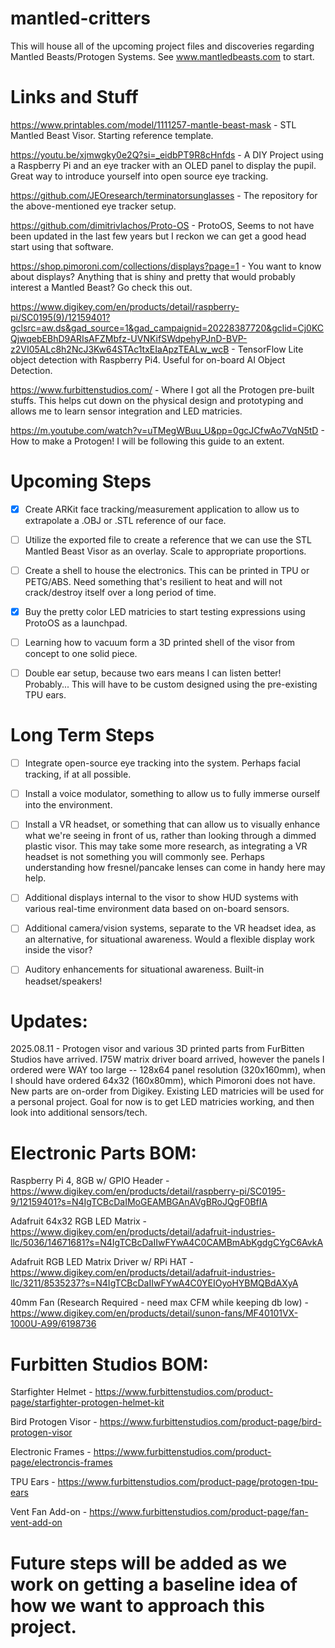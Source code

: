 # mantled-critters
This will house all of the upcoming project files and discoveries regarding Mantled Beasts/Protogen Systems. See www.mantledbeasts.com to start.

# Links and Stuff
https://www.printables.com/model/1111257-mantle-beast-mask - STL Mantled Beast Visor. Starting reference template.

https://youtu.be/xjmwgky0e2Q?si=_eidbPT9R8cHnfds - A DIY Project using a Raspberry Pi and an eye tracker with an OLED panel to display the pupil. Great way to introduce yourself into open source eye tracking.

https://github.com/JEOresearch/terminatorsunglasses - The repository for the above-mentioned eye tracker setup.

https://github.com/dimitrivlachos/Proto-OS - ProtoOS, Seems to not have been updated in the last few years but I reckon we can get a good head start using that software.

https://shop.pimoroni.com/collections/displays?page=1 - You want to know about displays? Anything that is shiny and pretty that would probably interest a Mantled Beast? Go check this out.

https://www.digikey.com/en/products/detail/raspberry-pi/SC0195(9)/12159401?gclsrc=aw.ds&gad_source=1&gad_campaignid=20228387720&gclid=Cj0KCQjwqebEBhD9ARIsAFZMbfz-UVNKifSWdpehyPJnD-BVP-z2VI05ALc8h2NcJ3Kw64STAc1txEIaApzTEALw_wcB - TensorFlow Lite object detection with Raspberry Pi4. Useful for on-board AI Object Detection.

https://www.furbittenstudios.com/ - Where I got all the Protogen pre-built stuffs. This helps cut down on the physical design and prototyping and allows me to learn sensor integration and LED matricies.

https://m.youtube.com/watch?v=uTMegWBuu_U&pp=0gcJCfwAo7VqN5tD - How to make a Protogen! I will be following this guide to an extent.

# Upcoming Steps
- [x] Create ARKit face tracking/measurement application to allow us to extrapolate a .OBJ or .STL reference of our face.

- [ ] Utilize the exported file to create a reference that we can use the STL Mantled Beast Visor as an overlay. Scale to appropriate proportions.

- [ ] Create a shell to house the electronics. This can be printed in TPU or PETG/ABS. Need something that's resilient to heat and will not crack/destroy itself over a long period of time.

- [x] Buy the pretty color LED matricies to start testing expressions using ProtoOS as a launchpad.

- [ ] Learning how to vacuum form a 3D printed shell of the visor from concept to one solid piece.

- [ ] Double ear setup, because two ears means I can listen better! Probably... This will have to be custom designed using the pre-existing TPU ears.

# Long Term Steps
- [ ] Integrate open-source eye tracking into the system. Perhaps facial tracking, if at all possible.

- [ ] Install a voice modulator, something to allow us to fully immerse ourself into the environment.

- [ ] Install a VR headset, or something that can allow us to visually enhance what we're seeing in front of us, rather than looking through a dimmed plastic visor.
This may take some more research, as integrating a VR headset is not something you will commonly see. Perhaps understanding how fresnel/pancake lenses can come in handy here may help.

- [ ] Additional displays internal to the visor to show HUD systems with various real-time environment data based on on-board sensors.

- [ ] Additional camera/vision systems, separate to the VR headset idea, as an alternative, for situational awareness. Would a flexible display work inside the visor?

- [ ] Auditory enhancements for situational awareness. Built-in headset/speakers!

# Updates:
2025.08.11 - Protogen visor and various 3D printed parts from FurBitten Studios have arrived. I75W matrix driver board arrived, however the panels I ordered were WAY too large -- 128x64 panel resolution (320x160mm), when I should have ordered 64x32 (160x80mm), which Pimoroni does not have. New parts are on-order from Digikey. Existing LED matricies will be used for a personal project. Goal for now is to get LED matricies working, and then look into additional sensors/tech.

# Electronic Parts BOM:
Raspberry Pi 4, 8GB w/ GPIO Header - https://www.digikey.com/en/products/detail/raspberry-pi/SC0195-9/12159401?s=N4IgTCBcDaIMoGEAMBGAnAVgBRoJQgF0BfIA

Adafruit 64x32 RGB LED Matrix - https://www.digikey.com/en/products/detail/adafruit-industries-llc/5036/14671681?s=N4IgTCBcDaIIwFYwA4C0CAMBmAbKgdgCYgC6AvkA

Adafruit RGB LED Matrix Driver w/ RPi HAT - https://www.digikey.com/en/products/detail/adafruit-industries-llc/3211/8535237?s=N4IgTCBcDaIIwFYwA4C0YEIOyoHYBMQBdAXyA

40mm Fan (Research Required - need max CFM while keeping db low) - https://www.digikey.com/en/products/detail/sunon-fans/MF40101VX-1000U-A99/6198736

# Furbitten Studios BOM:
Starfighter Helmet - https://www.furbittenstudios.com/product-page/starfighter-protogen-helmet-kit

Bird Protogen Visor - https://www.furbittenstudios.com/product-page/bird-protogen-visor

Electronic Frames - https://www.furbittenstudios.com/product-page/electroncis-frames

TPU Ears - https://www.furbittenstudios.com/product-page/protogen-tpu-ears

Vent Fan Add-on - https://www.furbittenstudios.com/product-page/fan-vent-add-on

# Future steps will be added as we work on getting a baseline idea of how we want to approach this project.
